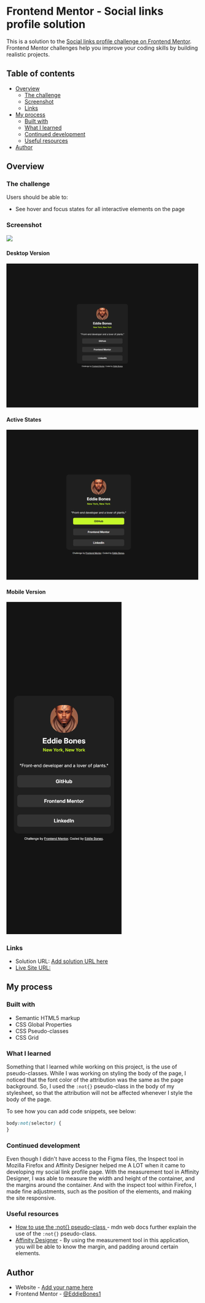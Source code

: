 # Frontend Mentor - Social links profile solution

This is a solution to the [Social links profile challenge on Frontend Mentor](https://www.frontendmentor.io/challenges/social-links-profile-UG32l9m6dQ). Frontend Mentor challenges help you improve your coding skills by building realistic projects.

## Table of contents

- [Overview](#overview)
  - [The challenge](#the-challenge)
  - [Screenshot](#screenshot)
  - [Links](#links)
- [My process](#my-process)
  - [Built with](#built-with)
  - [What I learned](#what-i-learned)
  - [Continued development](#continued-development)
  - [Useful resources](#useful-resources)
- [Author](#author)

## Overview

### The challenge

Users should be able to:

- See hover and focus states for all interactive elements on the page

### Screenshot

![](./screenshot.jpg)

#### Desktop Version

<img src="assets/images/desktop-design.png" width="500px">

#### Active States

<img src="assets/images/active-states.png" width="500px">

#### Mobile Version

<img src="assets/images/mobile-design.png" width="300px">

### Links

- Solution URL: [Add solution URL here](https://your-solution-url.com)
- [Live Site URL:](https://eddiebones1.github.io/Social-Links-Profile/)

## My process

### Built with

- Semantic HTML5 markup
- CSS Global Properties
- CSS Pseudo-classes
- CSS Grid

### What I learned

Something that I learned while working on this project, is the use of pseudo-classes. While I was working on styling the body of the page, I noticed that the font color of the attribution was the same as the page background. So, I used the `:not{}` pseudo-class in the body of my stylesheet, so that the attribution will not be affected whenever I style the body of the page.

To see how you can add code snippets, see below:

```css
body:not(selector) {
}
```

### Continued development

Even though I didn't have access to the Figma files, the Inspect tool in Mozilla Firefox and Affinity Designer helped me A LOT when it came to developing my social link profile page. With the measurement tool in Affinity Designer, I was able to measure the width and height of the container, and the margins around the container. And with the inspect tool within Firefox, I made fine adjustments, such as the position of the elements, and making the site responsive.

### Useful resources

- [How to use the :not{} pseudo-class ](https://developer.mozilla.org/en-US/docs/Web/CSS/:not) - mdn web docs further explain the use of the ```:not{}``` pseudo-class.
- [Affinity Designer](https://bit.ly/3XDfttR) - By using the measurement tool in this application, you will be able to know the margin, and padding around certain elements.

## Author

- Website - [Add your name here](https://www.your-site.com)
- Frontend Mentor - [@EddieBones1](https://www.frontendmentor.io/profile/EddieBones1)

